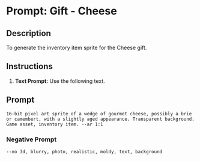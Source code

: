 # Prompt: Gift - Cheese

## Description
To generate the inventory item sprite for the Cheese gift.

## Instructions
1.  **Text Prompt:** Use the following text.

## Prompt
```
16-bit pixel art sprite of a wedge of gourmet cheese, possibly a brie or camembert, with a slightly aged appearance. Transparent background. Game asset, inventory item. --ar 1:1
```

### Negative Prompt
```
--no 3d, blurry, photo, realistic, moldy, text, background
```
